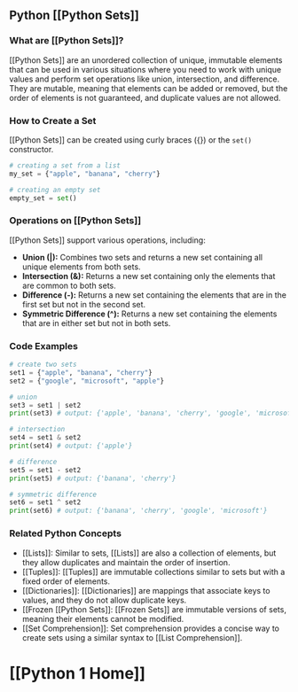 ## Python [[Python Sets]]

### What are [[Python Sets]]?
 [[Python Sets]] are an unordered collection of unique, immutable elements that can be used in various situations where you need to work with unique values and perform set operations like union, intersection, and difference. They are mutable, meaning that elements can be added or removed, but the order of elements is not guaranteed, and duplicate values are not allowed.

### How to Create a Set
 [[Python Sets]] can be created using curly braces ({}) or the `set()` constructor.

```python
# creating a set from a list
my_set = {"apple", "banana", "cherry"}

# creating an empty set
empty_set = set()
```

### Operations on [[Python Sets]]

 [[Python Sets]] support various operations, including:

- **Union (|):** Combines two sets and returns a new set containing all unique elements from both sets.
- **Intersection (&):** Returns a new set containing only the elements that are common to both sets.
- **Difference (-):** Returns a new set containing the elements that are in the first set but not in the second set.
- **Symmetric Difference (^):** Returns a new set containing the elements that are in either set but not in both sets.

### Code Examples

```python
# create two sets
set1 = {"apple", "banana", "cherry"}
set2 = {"google", "microsoft", "apple"}

# union
set3 = set1 | set2
print(set3) # output: {'apple', 'banana', 'cherry', 'google', 'microsoft'}

# intersection
set4 = set1 & set2
print(set4) # output: {'apple'}

# difference
set5 = set1 - set2
print(set5) # output: {'banana', 'cherry'}

# symmetric difference
set6 = set1 ^ set2
print(set6) # output: {'banana', 'cherry', 'google', 'microsoft'}
```

### Related Python Concepts

- [[Lists]]: Similar to sets, [[Lists]] are also a collection of elements, but they allow duplicates and maintain the order of insertion.
- [[Tuples]]: [[Tuples]] are immutable collections similar to sets but with a fixed order of elements.
- [[Dictionaries]]: [[Dictionaries]] are mappings that associate keys to values, and they do not allow duplicate keys.
- [[Frozen [[Python Sets]]: [[Frozen Sets]] are immutable versions of sets, meaning their elements cannot be modified.
- [[Set Comprehension]]: Set comprehension provides a concise way to create sets using a similar syntax to [[List Comprehension]].
# [[Python 1 Home]]